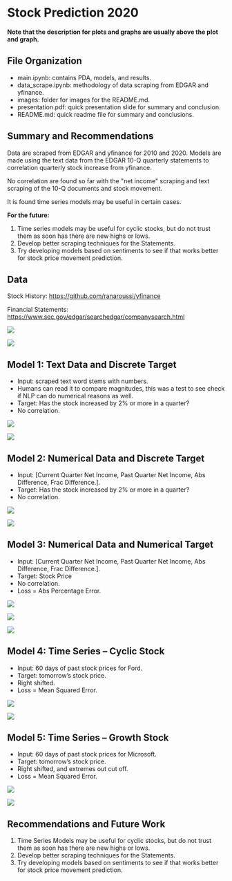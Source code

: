# Stock Prediction 2020

**Note that the description for plots and graphs are usually above the plot and graph.**

## File Organization
- main.ipynb: contains PDA, models, and results.
- data_scrape.ipynb: methodology of data scraping from EDGAR and yfinance. 
- images: folder for images for the README.md.
- presentation.pdf: quick presentation slide for summary and conclusion.
- README.md: quick readme file for summary and conclusions.

## Summary and Recommendations
Data are scraped from EDGAR and yfinance for 2010 and 2020. Models are made using the text data from the EDGAR 10-Q quarterly statements to correlation quarterly stock increase from yfinance.

No correlation are found so far with the "net income" scraping and text scraping of the 10-Q documents and stock movement.

It is found time series models may be useful in certain cases.

**For the future:**
1. Time series models may be useful for cyclic stocks, but do not trust them as soon has there are new highs or lows.
2. Develop better scraping techniques for the Statements.
3. Try developing models based on sentiments to see if that works better for stock price movement prediction.

## Data
Stock History: https://github.com/ranaroussi/yfinance

Financial Statements: https://www.sec.gov/edgar/searchedgar/companysearch.html


![](./images/edgar_front_page.png)

![](./images/edgar_example.png)

## Model 1: Text Data and Discrete Target
- Input: scraped text word stems with numbers.
- Humans can read it to compare magnitudes, this was a test to see check if NLP can do numerical reasons as well.
- Target: Has the stock increased by 2% or more in a quarter?
- No correlation.

![](./images/model1-1.png)

![](./images/model1-2.png)

## Model 2: Numerical Data and Discrete Target
- Input: [Current Quarter Net Income, Past Quarter Net Income, Abs Difference, Frac Difference.].
- Target: Has the stock increased by 2% or more in a quarter?
- No correlation.

![](./images/model2-1.png)

![](./images/model2-2.png)

## Model 3: Numerical Data and Numerical Target
- Input: [Current Quarter Net Income, Past Quarter Net Income, Abs Difference, Frac Difference.].
- Target: Stock Price
- No correlation.
- Loss = Abs Percentage Error.

![](./images/model3-1.png)

![](./images/model3-2.png)

![](./images/model3-3.png)

## Model 4: Time Series – Cyclic Stock
- Input: 60 days of past stock prices for Ford.
- Target: tomorrow’s stock price.
- Right shifted.
- Loss = Mean Squared Error.

![](./images/model4-1.png)

![](./images/model4-2.png)

## Model 5: Time Series – Growth Stock
- Input: 60 days of past stock prices for Microsoft.
- Target: tomorrow’s stock price.
- Right shifted, and extremes out cut off.
- Loss = Mean Squared Error.

![](./images/model5-1.png)

![](./images/model5-2.png)

## Recommendations and Future Work
1. Time Series Models may be useful for cyclic stocks, but do not trust them as soon has there are new highs or lows.
2. Develop better scraping techniques for the Statements.
3. Try developing models based on sentiments to see if that works better for stock price movement prediction.
